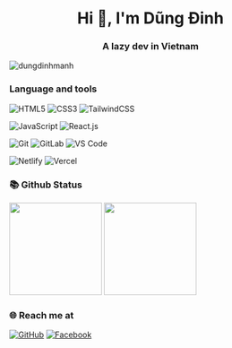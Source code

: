 <h1 align="center">Hi 👋, I'm Dũng Đinh</h1>
<h3 align="center">A lazy dev in Vietnam</h3>

<p align="left"> <img src="https://komarev.com/ghpvc/?username=dungdinhmanh&label=Profile%20views&color=0e75b6&style=flat" alt="dungdinhmanh" /> </p>

### Language and tools
![HTML5](https://img.shields.io/badge/-HTML5-%23E44D27?style=flat-square&logo=html5&logoColor=ffffff)
![CSS3](https://img.shields.io/badge/-CSS3-%231572B6?style=flat-square&logo=css3)
![TailwindCSS](https://img.shields.io/badge/-TailwindCSS-%231a202c?style=flat-square&logo=tailwind-css)

![JavaScript](https://img.shields.io/badge/-JavaScript-%23F7DF1C?style=flat-square&logo=javascript&logoColor=000000&labelColor=%23F7DF1C&color=%23FFCE5A)
![React.js](https://img.shields.io/badge/-React.js-%23282C34?style=flat-square&logo=react)

![Git](https://img.shields.io/badge/-Git-%23F05032?style=flat-square&logo=git&logoColor=%23ffffff)
![GitLab](https://img.shields.io/badge/-GitLab-FCA121?style=flat-square&logo=gitlab)
![VS Code](https://img.shields.io/badge/-VSCode-%23007ACC?style=flat-square&logo=visual-studio-code)

![Netlify](https://img.shields.io/badge/-Netlify-%2300C7B7?style=flat-square&logo=netlify&logoColor=ffffff)
![Vercel](https://img.shields.io/badge/-Vercel-%23ffffff?style=flat-square&logo=vercel&logoColor=000000)
### 📚 Github Status

<p>
  <img src="https://github-readme-stats.vercel.app/api/top-langs/?username=dungdinhmanh&layout=compact&theme=tokyonight&langs_count=6" height="165">
  <img src="https://github-readme-stats.vercel.app/api?username=dungdinhmanh&show_icons=true&theme=tokyonight" height="165">
</p>

### 🌐️ Reach me at
[![GitHub](https://img.shields.io/badge/github-%23121011.svg?style=for-the-badge&logo=github&logoColor=white)](https://github.com/dungdinhmanh)
[![Facebook](https://img.shields.io/badge/Facebook-%231877F2.svg?style=for-the-badge&logo=Facebook&logoColor=white)](https://www.facebook.com/dung.archlabs/)
